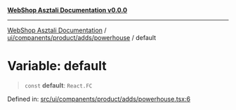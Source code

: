 [**WebShop Asztali Documentation v0.0.0**](../../../../../../README.md)

***

[WebShop Asztali Documentation](../../../../../../modules.md) / [ui/companents/product/adds/powerhouse](../README.md) / default

# Variable: default

> `const` **default**: `React.FC`

Defined in: [src/ui/companents/product/adds/powerhouse.tsx:6](https://github.com/akosgamer1000/webshop_asztali/blob/694dfb5919995863486557fe9c75abb7edf40a6c/src/ui/companents/product/adds/powerhouse.tsx#L6)
